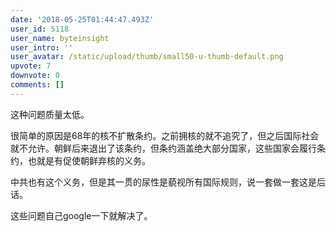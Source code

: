 ```yaml
---
date: '2018-05-25T01:44:47.493Z'
user_id: 5118
user_name: byteinsight
user_intro: ''
user_avatar: /static/upload/thumb/small50-u-thumb-default.png
upvote: 7
downvote: 0
comments: []
---
```


这种问题质量太低。

  

很简单的原因是68年的核不扩散条约。之前拥核的就不追究了，但之后国际社会就不允许。朝鲜后来退出了该条约，但条约涵盖绝大部分国家，这些国家会履行条约，也就是有促使朝鲜弃核的义务。

  

中共也有这个义务，但是其一贯的尿性是藐视所有国际规则，说一套做一套这是后话。

  

这些问题自己google一下就解决了。
